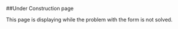 ##Under Construction page

This page is displaying while the problem with the form is not solved.



